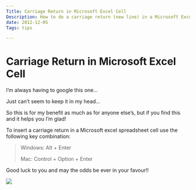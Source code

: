 ```yaml
---
Title: Carriage Return in Microsoft Excel Cell
Description: How to do a carriage return (new line) in a Microsoft Excel cell...
date: 2012-12-05
Tags: tips

---
```


# Carriage Return in Microsoft Excel Cell

I’m always having to google this one…

Just can’t seem to keep it in my head…

So this is for my benefit as much as for anyone else’s, but if you find this and it helps you I’m glad!

To insert a carriage return in a Microsoft excel spreadsheet cell use the following key combination:

> Windows: Alt + Enter
>
> Mac: Control + Option + Enter

Good luck to you and may the odds be ever in your favour!!

<img src = "/images/uploads/2012/12/Microsoft-Excel-Spreadsheet.jpg" />
